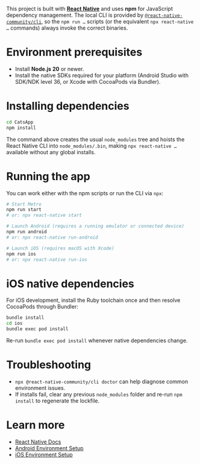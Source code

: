 This project is built with [**React Native**](https://reactnative.dev) and uses **npm** for JavaScript dependency management. The local CLI is provided by [`@react-native-community/cli`](https://github.com/react-native-community/cli), so the `npm run …` scripts (or the equivalent `npx react-native …` commands) always invoke the correct binaries.

# Environment prerequisites

- Install **Node.js 20** or newer.
- Install the native SDKs required for your platform (Android Studio with SDK/NDK level 36, or Xcode with CocoaPods via Bundler).

# Installing dependencies

```sh
cd CatsApp
npm install
```

The command above creates the usual `node_modules` tree and hoists the React Native CLI into `node_modules/.bin`, making `npx react-native …` available without any global installs.

# Running the app

You can work either with the npm scripts or run the CLI via `npx`:

```sh
# Start Metro
npm run start
# or: npx react-native start

# Launch Android (requires a running emulator or connected device)
npm run android
# or: npx react-native run-android

# Launch iOS (requires macOS with Xcode)
npm run ios
# or: npx react-native run-ios
```

# iOS native dependencies

For iOS development, install the Ruby toolchain once and then resolve CocoaPods through Bundler:

```sh
bundle install
cd ios
bundle exec pod install
```

Re-run `bundle exec pod install` whenever native dependencies change.

# Troubleshooting

- `npx @react-native-community/cli doctor` can help diagnose common environment issues.
- If installs fail, clear any previous `node_modules` folder and re-run `npm install` to regenerate the lockfile.

# Learn more

- [React Native Docs](https://reactnative.dev/docs/getting-started)
- [Android Environment Setup](https://reactnative.dev/docs/environment-setup?os=android)
- [iOS Environment Setup](https://reactnative.dev/docs/environment-setup?os=ios)
